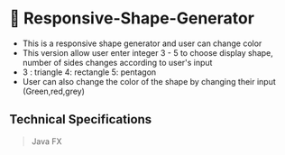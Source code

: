 # 🔶 Responsive-Shape-Generator
- This is a responsive shape generator and user can change color 
- This version allow user enter integer 3 - 5 to choose display shape, number of sides changes according to user's input
- 3 : triangle 4: rectangle 5: pentagon
- User can also change the color of the shape by changing their input (Green,red,grey)


## Technical Specifications
> Java FX
